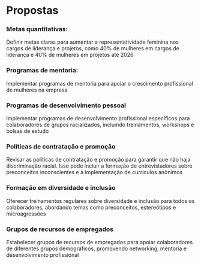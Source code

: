 # Propostas
### Metas quantitativas:
Definir metas claras para aumentar a representatividade feminina nos cargos de liderança e projetos, como 40% de mulheres em cargos de liderança e 40% de mulheres em projetos até 2026
### Programas de mentoria:
Implementar programas de mentoria para apoiar o crescimento profissional de mulheres na empresa
### Programas de desenvolvimento pessoal 
Implementar programas de desenvolvimento profissional específicos para colaboradores de grupos racializados, incluindo treinamentos, workshops e bolsas de estudo
### Políticas de contratação e promoção 
Revisar as políticas de contratação e promoção para garantir que não haja discriminação racial. Isso pode incluir a formação de entrevistadores sobre preconceitos inconscientes e a implementação de currículos anônimos
### Formação em diversidade e inclusão 
Oferecer treinamentos regulares sobre diversidade e inclusão para todos os colaboradores, abordando temas como preconceitos, estereótipos e microagressões
### Grupos de recursos de empregados 
Estabelecer grupos de recursos de empregados para apoiar colaboradores de diferentes grupos demográficos, promovendo networking, mentoria e desenvolvimento profissional
